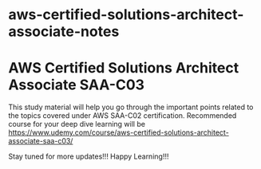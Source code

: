 # aws-certified-solutions-architect-associate-notes
# AWS Certified Solutions Architect Associate SAA-C03
This study material will help you go through the important points related to the topics covered under AWS SAA-C02 certification.
Recommended course for your deep dive learning will be https://www.udemy.com/course/aws-certified-solutions-architect-associate-saa-c03/



Stay tuned for more updates!!!
Happy Learning!!!

